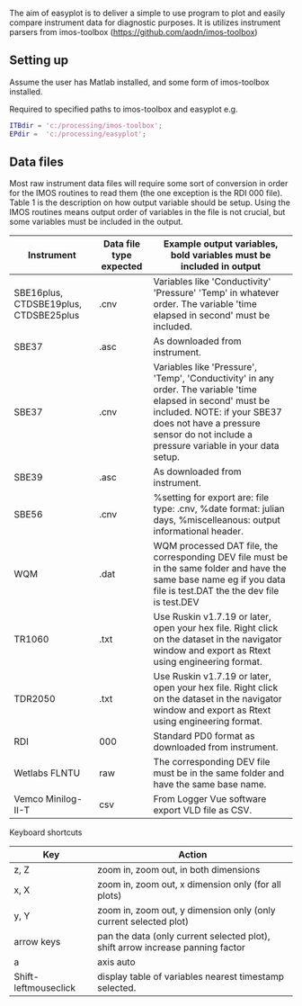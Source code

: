 The aim of easyplot is to deliver a simple to use program to plot and easily 
compare instrument data for diagnostic purposes. It is utilizes instrument 
parsers from imos-toolbox (https://github.com/aodn/imos-toolbox)

## Setting up

Assume the user has Matlab installed, and some form of imos-toolbox installed.

Required to specified paths to imos-toolbox and easyplot e.g.

```matlab
ITBdir = 'c:/processing/imos-toolbox';
EPdir =  'c:/processing/easyplot';
```


## Data files

Most raw instrument data files will require some sort of conversion in order for the IMOS routines to read them (the one exception is the RDI 000 file). Table 1 is the description on how output variable should be setup.  Using the IMOS routines means output order of variables in the file is not crucial, but some variables must be included in the output.


| Instrument |	Data file type expected	| Example output variables, bold variables must be included in output |
| --- | --- | --- |
| SBE16plus, CTDSBE19plus, CTDSBE25plus	| .cnv | Variables like 'Conductivity' 'Pressure' 'Temp' in whatever order. The variable 'time elapsed in second' must be included. |
| SBE37	| .asc |	As downloaded from instrument. |
| SBE37	| .cnv |	Variables like 'Pressure', 'Temp', 'Conductivity' in any order. The variable 'time elapsed in second' must be included. NOTE: if your SBE37 does not have a pressure sensor do not include a pressure variable in your data setup. |
| SBE39	| .asc |	As downloaded from instrument. |
| SBE56	| .cnv |	%setting for export are: file type: .cnv, %date format: julian days, %miscelleanous: output informational header. |
| WQM	| .dat	| WQM processed DAT file, the corresponding DEV file must be in the same folder and have the same base name eg if you data file is test.DAT the the dev file is test.DEV |
| TR1060	| .txt	| Use Ruskin v1.7.19 or later, open your hex file. Right click on the dataset in the navigator window and export as Rtext using engineering format. |
| TDR2050	| .txt	| Use Ruskin v1.7.19 or later, open your hex file. Right click on the dataset in the navigator window and export as Rtext using engineering format. |
| RDI	| 000	| Standard PD0 format as downloaded from instrument. |
| Wetlabs FLNTU	| raw	| The corresponding DEV file must be in the same folder and have the same base name. |
| Vemco Minilog-II-T	| csv	| From Logger Vue software export VLD file as CSV. |


Keyboard shortcuts

| Key | Action |
| --- | --- |
| z, Z | zoom in, zoom out, in both dimensions |
| x, X | zoom in, zoom out, x dimension only (for all plots) |
| y, Y | zoom in, zoom out, y dimension only (only current selected plot) |
| arrow keys | pan the data (only current selected plot), shift arrow increase panning factor |
| a | axis auto |
| Shift-leftmouseclick | display table of variables nearest timestamp selected. |